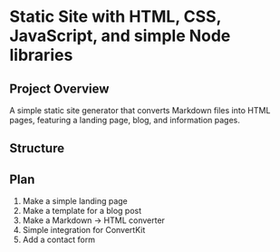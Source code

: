 # Static Site with HTML, CSS, JavaScript, and simple Node libraries

## Project Overview
A simple static site generator that converts Markdown files into HTML pages, featuring a landing page, blog, and information pages.

## Structure

## Plan

1. Make a simple landing page
2. Make a template for a blog post
3. Make a Markdown -> HTML converter
4. Simple integration for ConvertKit
5. Add a contact form